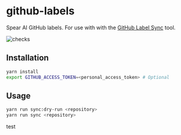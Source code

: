 # github-labels

Spear AI GitHub labels. For use with with the [GitHub Label Sync](https://github.com/Financial-Times/github-label-sync#label-config-file) tool.

![checks](https://github.com/spear-ai/github-labels/actions/workflows/actions.yml/badge.svg)

## Installation

```sh
yarn install
export GITHUB_ACCESS_TOKEN=<personal_access_token> # Optional
```

## Usage

```sh
yarn run sync:dry-run <repository>
yarn run sync <repository>
```

test
